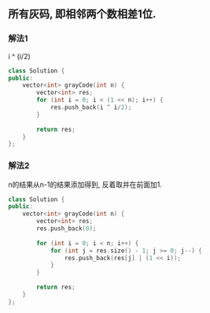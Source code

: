 ## 所有灰码, 即相邻两个数相差1位.
### 解法1
i ^ (i/2)
```c++
class Solution {
public:
    vector<int> grayCode(int n) {
        vector<int> res;
        for (int i = 0; i < (1 << n); i++) {
            res.push_back(i ^ i/2);
        }
        
        return res;
    }
};
```

### 解法2
n的结果从n-1的结果添加得到, 反着取并在前面加1.
```c++
class Solution {
public:
    vector<int> grayCode(int n) {
        vector<int> res;
        res.push_back(0);
        
        for (int i = 0; i < n; i++) {
            for (int j = res.size() - 1; j >= 0; j--) {
                res.push_back(res[j] | (1 << i));
            }
        }
        
        return res;
    }
};
```